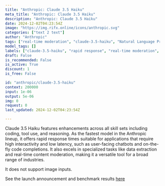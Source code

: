 ```yaml
---
title: "Anthropic: Claude 3.5 Haiku"
meta_title: "Anthropic: Claude 3.5 Haiku"
description: "Anthropic: Claude 3.5 Haiku"
date: 2024-12-02T04:23:54Z
image: "https://img.rifx.online/icons/anthropic.svg"
categories: ["text 2 text"]
author: "Anthropic"
tags: ["real-time moderation", "claude-3.5-haiku", "Natural Language Processing", "code completion", "rapid response", "data extraction", "Programming", "Data Science", "Predictive Analytics", "Chatbots", "Anthropic"]
model_tags: []
labels: ["claude-3.5-haiku", "rapid response", "real-time moderation", "code completion", "data extraction"]
draft: False
is_recommended: False
is_active: True
discount: 1
is_free: False

id: "anthropic/claude-3.5-haiku"
context: 200000
input: 1e-06
output: 5e-06
img: 0
request: 0
last_updated: 2024-12-02T04:23:54Z

---
```


Claude 3.5 Haiku features enhancements across all skill sets including coding, tool use, and reasoning. As the fastest model in the Anthropic lineup, it offers rapid response times suitable for applications that require high interactivity and low latency, such as user-facing chatbots and on-the-fly code completions. It also excels in specialized tasks like data extraction and real-time content moderation, making it a versatile tool for a broad range of industries.

It does not support image inputs.

See the launch announcement and benchmark results [here](https://www.anthropic.com/news/3-5-models-and-computer-use)

